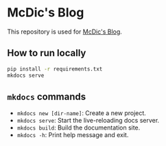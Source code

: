 # McDic's Blog

This repository is used for [McDic's Blog](https://blog.mcdic.net).

## How to run locally

```bash
pip install -r requirements.txt
mkdocs serve
```

## `mkdocs` commands

* `mkdocs new [dir-name]`: Create a new project.
* `mkdocs serve`: Start the live-reloading docs server.
* `mkdocs build`: Build the documentation site.
* `mkdocs -h`: Print help message and exit.
